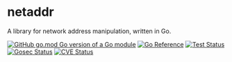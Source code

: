 # netaddr

A library for network address manipulation, written in Go.

[![GitHub go.mod Go version of a Go module](https://img.shields.io/github/go-mod/go-version/mogthesprog/netaddr.svg)](https://github.com/mogthesprog/netaddr)
[![Go Reference](https://pkg.go.dev/badge/github.com/mogthesprog/netaddr.svg)](https://pkg.go.dev/github.com/mogthesprog/netaddr)
[![Test Status](https://github.com/mogthesprog/netaddr/actions/workflows/actions.yaml/badge.svg)](https://github.com/mogthesprog/netaddr/actions/workflows/actions.yaml)
[![Gosec Status](https://github.com/mogthesprog/netaddr/actions/workflows/gosec.yaml/badge.svg)](https://github.com/mogthesprog/netaddr/actions/workflows/gosec.yaml)
[![CVE Status](https://github.com/mogthesprog/netaddr/actions/workflows/osv-scanner.yaml/badge.svg)](https://github.com/mogthesprog/netaddr/actions/workflows/osv-scanner.yaml)